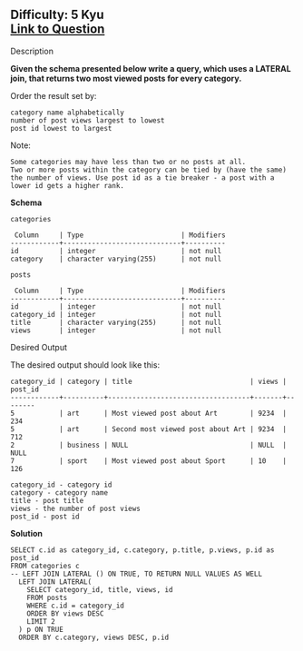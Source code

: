 Difficulty: 5 Kyu  
[Link to Question](https://www.codewars.com/kata/5820176255c3d23f360000a9/sql)
------------------------------------------------------------------------------

Description

**Given the schema presented below write a query, which uses a LATERAL join, that returns two most viewed posts for every category.**

Order the result set by:

    category name alphabetically  
    number of post views largest to lowest  
    post id lowest to largest  

Note:

    Some categories may have less than two or no posts at all.  
    Two or more posts within the category can be tied by (have the same) the number of views. Use post id as a tie breaker - a post with a lower id gets a higher rank.

**Schema**  
```
categories

 Column     | Type                        | Modifiers
------------+-----------------------------+----------
id          | integer                     | not null
category    | character varying(255)      | not null
```
```
posts

 Column     | Type                        | Modifiers
------------+-----------------------------+----------
id          | integer                     | not null
category_id | integer                     | not null
title       | character varying(255)      | not null
views       | integer                     | not null
```
Desired Output

The desired output should look like this:
```
category_id | category | title                             | views | post_id
------------+----------+-----------------------------------+-------+--------
5           | art      | Most viewed post about Art        | 9234  | 234
5           | art      | Second most viewed post about Art | 9234  | 712
2           | business | NULL                              | NULL  | NULL
7           | sport    | Most viewed post about Sport      | 10    | 126
```

    category_id - category id
    category - category name
    title - post title
    views - the number of post views
    post_id - post id

**Solution**

```
SELECT c.id as category_id, c.category, p.title, p.views, p.id as post_id
FROM categories c
-- LEFT JOIN LATERAL () ON TRUE, TO RETURN NULL VALUES AS WELL
  LEFT JOIN LATERAL(
    SELECT category_id, title, views, id
    FROM posts
    WHERE c.id = category_id
    ORDER BY views DESC 
    LIMIT 2
  ) p ON TRUE
  ORDER BY c.category, views DESC, p.id
  ```

